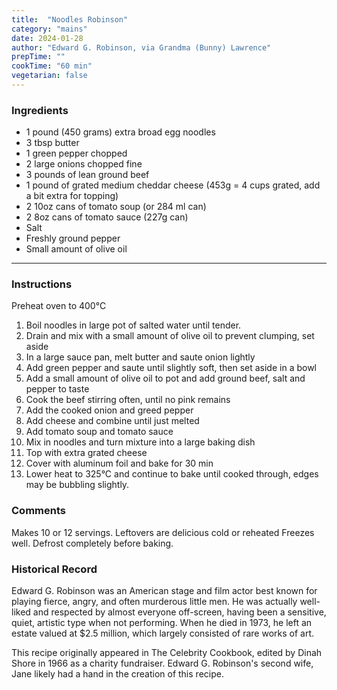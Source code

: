 ```yaml
---
title:  "Noodles Robinson"
category: "mains"
date: 2024-01-28
author: "Edward G. Robinson, via Grandma (Bunny) Lawrence"
prepTime: ""
cookTime: "60 min"
vegetarian: false
---
```


### Ingredients
- 1 pound (450 grams) extra broad egg noodles
- 3 tbsp butter
- 1 green pepper chopped
- 2 large onions chopped fine
- 3 pounds of lean ground beef
- 1 pound of grated medium cheddar cheese (453g = 4 cups grated, add a bit extra for topping)
- 2 10oz cans of tomato soup (or 284 ml can)
- 2 8oz cans of tomato sauce (227g can)
- Salt
- Freshly ground pepper
- Small amount of olive oil

---

### Instructions

Preheat oven to 400°C

1. Boil noodles in large pot of salted water until tender. 
2. Drain and mix with a small amount of olive oil to prevent clumping, set aside
3. In a large sauce pan, melt butter and saute onion lightly
4. Add green pepper and saute until slightly soft, then set aside in a bowl
5. Add a small amount of olive oil to pot and add ground beef, salt and pepper to taste
6. Cook the beef stirring often, until no pink remains 
7. Add the cooked onion and greed pepper
8. Add cheese and combine until just melted
9. Add tomato soup and tomato sauce
10. Mix in noodles and turn mixture into a large baking dish
11. Top with extra grated cheese
12. Cover with aluminum foil and bake for 30 min
13. Lower heat to 325°C and continue to bake until cooked through, edges may be bubbling slightly. 

### Comments
Makes 10 or 12 servings. 
Leftovers are delicious cold or reheated
Freezes well. Defrost completely before baking.

### Historical Record

Edward G. Robinson was an American stage and film actor best known for playing fierce, angry, and often murderous little men. He was actually well-liked and respected by almost everyone off-screen, having been a sensitive, quiet, artistic type when not performing. When he died in 1973, he left an estate valued at $2.5 million, which largely consisted of rare works of art.

This recipe originally appeared in The Celebrity Cookbook, edited by Dinah Shore in 1966 as a charity fundraiser. Edward G. Robinson's second wife, Jane likely had a hand in the creation of this recipe.